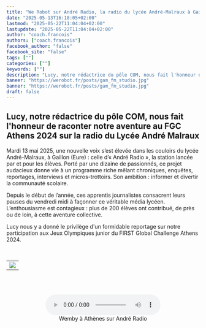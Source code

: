 ```yaml
---
title: "We Robot sur André Radio, la radio du lycée André-Malraux à Gaillon"
date: "2025-05-13T16:18:05+02:00"
lastmod: "2025-05-22T11:04:04+02:00"
lastupdate: "2025-05-22T11:04:04+02:00"
author: "coach.francois"
authors: ["coach.francois"]
facebook_author: "false"
facebook_site: "false"
tags: [""]
categories: [""]
keywords: [""]
description: "Lucy, notre rédactrice du pôle COM, nous fait l'honneur de raconter notre aventure au FGC Athens 2024 sur la radio du Lycée André Malraux"
baneer: "https://werobot.fr/posts/gam_fm_studio.jpg"
banner: "https://werobot.fr/posts/gam_fm_studio.jpg"
draft: false
---
```

## Lucy, notre rédactrice du pôle COM, nous fait l'honneur de raconter notre aventure au FGC Athens 2024 sur la radio du Lycée André Malraux

Mardi 13 mai 2025, une nouvelle voix s’est élevée dans les couloirs du lycée André-Malraux, à Gaillon (Eure) : celle d’« André Radio », la station lancée par et pour les élèves. Porté par une dizaine de passionnés, ce projet audacieux donne vie à un programme riche mêlant chroniques, enquêtes, reportages, interviews et micros-trottoirs. Son ambition : informer et divertir la communauté scolaire.

Depuis le début de l’année, ces apprentis journalistes consacrent leurs pauses du vendredi midi à façonner ce véritable média lycéen. L’enthousiasme est contagieux : plus de 200 élèves ont contribué, de près ou de loin, à cette aventure collective.

Lucy nous y a donné le privilège d'un formidable reportage sur notre participation aux Jeux Olympiques junior du FIRST Global Challenge Athens 2024.

<br>
<center>
<table width="60%">
<tr>
<td><img src="https://werobot.fr/posts/GAM-FM-Gaillon.jpg"></td>
</tr>
</table>
</center>
<br><br>

<center>
<figure>
  	<audio controls src="https://werobot.fr/posts/radio_du_lycee_a_athenes_audacity.mp3"></audio>
	<figcaption>Wemby à Athènes sur André Radio</figcaption>
</figure>
</center>










